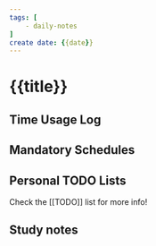 ```yaml
---
tags: [
    - daily-notes
]
create date: {{date}}
---
```


# {{title}}

## Time Usage Log

## Mandatory Schedules
    
## Personal TODO Lists

Check the [[TODO]] list for more info!

## Study notes
